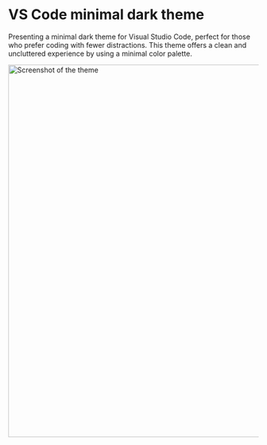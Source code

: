 # VS Code minimal dark theme

Presenting a minimal dark theme for Visual Studio Code, perfect for those who prefer coding with fewer distractions. This theme offers a clean and uncluttered experience by using a minimal color palette.

<img width="750" alt="Screenshot of the theme" src="https://github.com/SaConway/yarn-vscode-theme/assets/28232585/c6fc9a9e-dad3-4849-a19b-fd55d91dd841">
